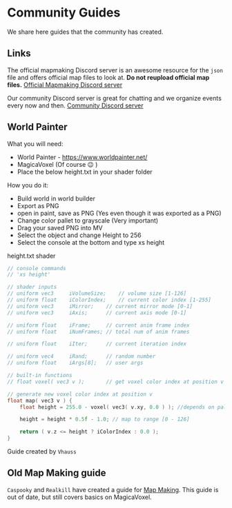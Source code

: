 # Community Guides
We share here guides that the community has created. 

## Links
The official mapmaking Discord server is an awesome resource for the `json` file and offers official map files to look at. **Do not reupload official map files.**
[Official Mapmaking Discord server](https://discord.gg/sJA3cs4DEV)

Our community Discord server is great for chatting and we organize events every now and then.
[Community Discord server](https://discord.gg/t5zhZRJ2w3)

## World Painter

What you will need:
- World Painter - https://www.worldpainter.net/
- MagicaVoxel (Of course 😉 )
- Place the below height.txt in your shader folder

How you do it:
- Build world in world builder
- Export as PNG
- open in paint, save as PNG (Yes even though it was exported as a PNG)
- Change color pallet to grayscale (Very important)
- Drag your saved PNG into MV
- Select the object and change Height to 256
- Select the console at the bottom and type xs height

height.txt shader
```c
// console commands
// 'xs height'

// shader inputs
// uniform vec3 	iVolumeSize;	// volume size [1-126]
// uniform float	iColorIndex;	// current color index [1-255]
// uniform vec3		iMirror;	// current mirror mode [0-1]
// uniform vec3		iAxis;		// current axis mode [0-1]

// uniform float	iFrame;		// current anim frame index
// uniform float 	iNumFrames;	// total num of anim frames

// uniform float 	iIter;		// current iteration index

// uniform vec4		iRand;		// random number
// uniform float	iArgs[8];	// user args

// built-in functions
// float voxel( vec3 v );		// get voxel color index at position v

// generate new voxel color index at position v
float map( vec3 v ) {
	float height = 255.0 - voxel( vec3( v.xy, 0.0 ) ); //depends on palette

	height = height * 0.5f - 1.0; // map to range [0 - 126]

	return ( v.z <= height ? iColorIndex : 0.0 );
}
```

Guide created by `Vhauss`

## Old Map Making guide

`Caspooky` and `Realkill` have created a guide for [Map Making](./MapMaking.pdf). This guide is out of date, but still covers basics on MagicaVoxel.